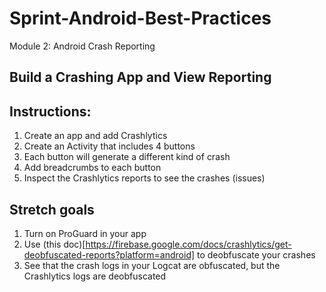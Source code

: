 # Sprint-Android-Best-Practices

Module 2: Android Crash Reporting

## Build a Crashing App and View Reporting

## Instructions:

1. Create an app and add Crashlytics
2. Create an Activity that includes 4 buttons
3. Each button will generate a different kind of crash
4. Add breadcrumbs to each button
5. Inspect the Crashlytics reports to see the crashes (issues)

## Stretch goals
1. Turn on ProGuard in your app
2. Use (this doc)[https://firebase.google.com/docs/crashlytics/get-deobfuscated-reports?platform=android] to deobfuscate your crashes
3. See that the crash logs in your Logcat are obfuscated, but the Crashlytics logs are deobfuscated
